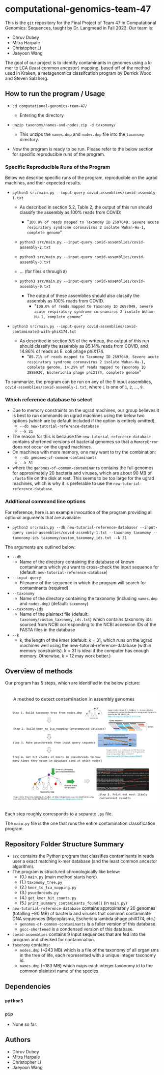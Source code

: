 # computational-genomics-team-47
This is the `git` repository for the Final Project of Team 47 in Computational Genomics: Sequences, taught by Dr. Langmead in Fall 2023. Our team is:

- Dhruv Dubey
- Mitra Harpale
- Christopher Li
- Jaeyoon Wang

The goal of our project is to identify contaminants in genomes using a k-mer to LCA (least common ancestor) mapping, based off of the method used in Kraken, a metagenomics classifcation program by Derrick Wood and Steven Salzberg.

## How to run the program / Usage
- `cd computational-genomics-team-47/`
  - Entering the directory
- `unzip taxonomy/names-and-nodes.zip -d taxonomy/`
  - This unzips the `names.dmp` and `nodes.dmp` file into the `taxonomy` directory.

- Now the program is ready to be run. Please refer to the below section for specific reproducible runs of the program.

### Specific Reproducible Runs of the Program

Below we describe specific runs of the program, reproducible on the ugrad machines, and their expected results.

- `python3 src/main.py --input-query covid-assemblies/covid-assembly-1.txt`
  - As described in section 5.2, Table 2, the output of this run should classify the assembly as 100% reads from COVID:
    - "`100.0% of reads mapped to Taxonomy ID 2697049, Severe acute respiratory syndrome coronavirus 2 isolate Wuhan-Hu-1, complete genome`"

  - `python3 src/main.py --input-query covid-assemblies/covid-assembly-2.txt`
  - `python3 src/main.py --input-query covid-assemblies/covid-assembly-3.txt`
  - ... (for files `4` through `8`)
  - `python3 src/main.py --input-query covid-assemblies/covid-assembly-9.txt`
    - The output of these assemblies should also classify the assembly as 100% reads from COVID.
      - "`100.0% of reads mapped to Taxonomy ID 2697049, Severe acute respiratory syndrome coronavirus 2 isolate Wuhan-Hu-1, complete genome`"

- `python3 src/main.py --input-query covid-assemblies/covid-contaminated-with-phiX174.txt`
  - As described in section 5.5 of the writeup, the output of this run should classify the assembly as 85.14% reads from COVID, and 14.86% of reads as E. coli phage phiX174.
    - "`85.71% of reads mapped to Taxonomy ID 2697049, Severe acute respiratory syndrome coronavirus 2 isolate Wuhan-Hu-1, complete genome, 14.29% of reads mapped to Taxonomy ID 2886930, Escherichia phage phiX174, complete genome`"

To summarize, the program can be run on any of the 9 input assemblies, `covid-assemblies/covid-assembly-i.txt`, where `i` is one of `1`, `2`, ..., `9`. 

### Which reference database to select

- Due to memory constraints on the ugrad machines, our group believes it is best to run commands on ugrad machines using the below two options (which are by default included if the option is entirely omitted),
  - `--db new-tutorial-reference-database`
  - `--k 31`
- The reason for this is because the `new-tutorial-reference-database` contains shortened versions of bacterial genomes so that a `MemoryError` does not occur on the ugrad machines.
- On machines with more memory, one may want to try the combination:
  - `--db genomes-of-common-contaminants`
  - `--k 31`
- where the `genomes-of-common-contaminants` contains the full genomes for approximately 20 bacteria and viruses, which are about 90 MB of `.fasta` file on the disk at rest. This seems to be too large for the ugrad machines, which is why it is preferable to use the `new-tutorial-reference-database`.

### Additional command line options
For reference, here is an example invocation of the program providing all optional arguments that are available:

- `python3 src/main.py --db new-tutorial-reference-database/ --input-query covid-assemblies/covid-assembly-1.txt --taxonomy taxonomy --taxonomy-ids taxonomy/custom_taxonomy_ids.txt --k 31`

The arguments are outlined below:
- `--db`
  - Name of the directory containing the database of known contaminants which you want to cross-check the input sequence for (default: `new-tutorial-reference-database`)
- `--input-query`
  - Filename of the sequence in which the program will search for contaminants (required)
- `--taxonomy`
  - Name of the directory containing the taxonomy (including `names.dmp` and `nodes.dmp`) (default: `taxonomy`)
- `--taxonomy-ids`
  - Name of the plaintext file (default: `taxonomy/custom_taxonomy_ids.txt`) which contains taxonomy ids sourced from NCBI corresponding to the NCBI accession IDs of the FASTA files in the database
- `--k`
  - k, the length of the kmer (default: k = 31, which runs on the ugrad machines well using the new-tutorial-reference-database (within memory constraints). k = 31 is ideal if the computer has enough memory. Otherwise, k = 12 may work better.)

## Overview of methods

Our program has 5 steps, which are identified in the below picture:

![Image summary of potential plan for how our program works](images/summary_of_planned_program.png)

Each step roughly corresponds to a separate `.py` file.

The `main.py` file is the one that runs the entire contamination classification program.

## Repository Folder Structure Summary
- `src` contains the Python program that classifies contaminants in reads user a exact matching k-mer database (and the least common ancestor algorithm).
- The program is structured chronologically like below:
  - (0.) `main.py` (main method starts here)
  - (1.) `taxonomy_tree.py` 
  - (2.) `kmer_to_lca_mapping.py`
  - (3.) `psuedoreads.py`
  - (4.) `get_kmer_hit_counts.py`
  - (5.) `print_summary_contaminants_found()` (in `main.py`)
- `new-tutorial-reference-database` contains approximately 20 genomes (totalling ~90 MB) of bacteria and viruses that common contaminate DNA sequences (Mycoplasma, Eschericia lambda phage phiX174, etc.)
  - `genomes-of-common-contaminants` is a fuller version of this database.
  - `gocc-shortened` is a condensed version of this database.
- `covid-assemblies` contains 9 input sequences that are fed into the program and checked for contamination.
- `taxonomy` contains:
  - `nodes.dmp` (~243 MB) which is a file of the taxonomy of all organisms in the tree of life, each represented with a unique integer taxonomy id.
  - `names.dmp` (~183 MB) which maps each integer taxonomy id to the common plaintext name of the species.

## Dependencies
### `python3`
### `pip`
- None so far.

## Authors
- Dhruv Dubey
- Mitra Harpale
- Christopher Li
- Jaeyoon Wang
